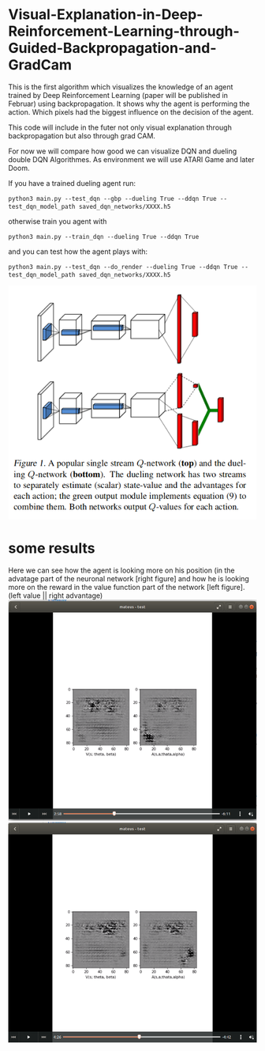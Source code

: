 # Visual-Explanation-in-Deep-Reinforcement-Learning-through-Guided-Backpropagation-and-GradCam
This is the first algorithm which visualizes the knowledge of an agent trained by Deep Reinforcement Learning (paper will be published in Februar) using backpropagation. It shows why the agent is performing the action. Which pixels had the biggest influence on the decision of the agent.


This code will include in the futer not only visual explanation through backpropagation but also through grad CAM.

For now we will compare how good we can visualize DQN and dueling double DQN Algorithmes. As environment we will use ATARI Game and later Doom.


If you have a trained dueling agent run:

```console
python3 main.py --test_dqn --gbp --dueling True --ddqn True --test_dqn_model_path saved_dqn_networks/XXXX.h5
```
otherwise train you agent with 

```console
python3 main.py --train_dqn --dueling True --ddqn True
```
and you can test how the agent plays with:

```console
python3 main.py --test_dqn --do_render --dueling True --ddqn True --test_dqn_model_path saved_dqn_networks/XXXX.h5
```

![Alt text](DDDQN/DuelingNet.png?raw=true "DQN vs. Dueling DQN Network")

# some results
Here we can see how the agent is looking more on his position (in the advatage part of the neuronal network [right figure] and how he is looking more on the reward in the value function part of the network [left figure].
(left value || right advantage)
![Alt text](DDDQN/1.png?raw=true "example 1")
![Alt text](DDDQN/2.png?raw=true "example 2")

